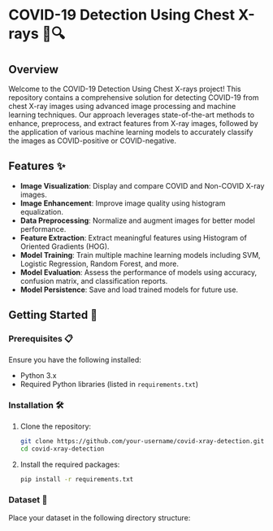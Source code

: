# COVID-19 Detection Using Chest X-rays 🦠🔍


## Overview

Welcome to the COVID-19 Detection Using Chest X-rays project! This repository contains a comprehensive solution for detecting COVID-19 from chest X-ray images using advanced image processing and machine learning techniques. Our approach leverages state-of-the-art methods to enhance, preprocess, and extract features from X-ray images, followed by the application of various machine learning models to accurately classify the images as COVID-positive or COVID-negative.

## Features ✨

- **Image Visualization**: Display and compare COVID and Non-COVID X-ray images.
- **Image Enhancement**: Improve image quality using histogram equalization.
- **Data Preprocessing**: Normalize and augment images for better model performance.
- **Feature Extraction**: Extract meaningful features using Histogram of Oriented Gradients (HOG).
- **Model Training**: Train multiple machine learning models including SVM, Logistic Regression, Random Forest, and more.
- **Model Evaluation**: Assess the performance of models using accuracy, confusion matrix, and classification reports.
- **Model Persistence**: Save and load trained models for future use.

## Getting Started 🚀

### Prerequisites 📋

Ensure you have the following installed:
- Python 3.x
- Required Python libraries (listed in `requirements.txt`)

### Installation 🛠️

1. Clone the repository:
    ```sh
    git clone https://github.com/your-username/covid-xray-detection.git
    cd covid-xray-detection
    ```

2. Install the required packages:
    ```sh
    pip install -r requirements.txt
    ```

### Dataset 📁

Place your dataset in the following directory structure:
